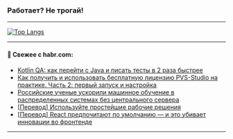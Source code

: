 ### Работает? Не трогай!

---
<!--
#### 🛠️ Technical stack:

![Java](https://img.shields.io/badge/Java-informational?logo=Oracle&style=flat&logoColor=white&color=FF4500)
![Kotlin](https://img.shields.io/badge/Kotlin-informational?logo=Kotlin&style=flat&logoColor=white&color=774D97)
![TS](https://img.shields.io/badge/TypeScript-informational?logo=typeScript&style=flat&logoColor=black&color=017acc)
![Python](https://img.shields.io/badge/Python-informational?logo=Python&style=flat&logoColor=black&color=ffdd54) <br>
![Spring](https://img.shields.io/badge/Spring-informational?logo=Spring&style=flat&logoColor=white&color=6DB33F) 
![SpringBoot](https://img.shields.io/badge/SpringBoot-informational?logo=SpringBoot&style=flat&logoColor=white&color=6DB33F)
![Nest](https://img.shields.io/badge/NestJS-informational?logo=NestJS&style=flat&logoColor=white&color=E0234E) 
![NodeJS](https://img.shields.io/badge/NodeJS-informational?logo=node.js&style=flat&logoColor=white&color=70A760)<br>
![PostgreSQL](https://img.shields.io/badge/PostgreSQL-informational?logo=PostgreSQL&style=flat&logoColor=white&color=DAA520)
![MongoDB](https://img.shields.io/badge/MongoDB-informational?logo=MongoDB&style=flat&logoColor=white&color=870000)
![Apache](https://img.shields.io/badge/Apache-informational?logo=apache&style=flat&logoColor=white&color=f74e28)

___ 
-->

<!--- #### 🛠️ : --->

[![Top Langs](https://github-readme-stats-82jvfl3w3-advtsettinggmailcoms-projects.vercel.app/api/top-langs/?username=zloylis&langs_count=10&hide_title=true&title_color=e6edf3&size_weight=0.5&count_weight=0.5&layout=compact&hide_progress=true&hide_border=true&theme=dracula&hide=css,makefile,cmake)](https://github.com/zloylis)

<!---


####  :octocat:&nbsp;&nbsp; Статистика:

![GitHub stats](https://github-readme-stats-u2qms2cxw-advtsettinggmailcoms-projects.vercel.app/api?username=zloylis&show_icons=true&hide_border=true&theme=dracula&title_color=e6edf3&include_all_commits=true&count_private=true&hide_rank=false&hide_title=true&rank_icon=github)
-->
---

#### 💬 Свежее с habr.com:

<!-- BLOG-POST-LIST:START -->
- [Kotlin QA: как перейти с Java и писать тесты в 2 раза быстрее](https://habr.com/ru/companies/otus/articles/950864/?utm_source=habrahabr&utm_medium=rss&utm_campaign=950864)
- [Как получить и использовать бесплатную лицензию PVS-Studio на практике. Часть 2: первый запуск и настройка](https://habr.com/ru/companies/pvs-studio/articles/951022/?utm_source=habrahabr&utm_medium=rss&utm_campaign=951022)
- [Российские ученые ускорили машинное обучение в распределенных системах без центрального сервера](https://habr.com/ru/articles/944442/?utm_source=habrahabr&utm_medium=rss&utm_campaign=944442)
- [[Перевод] Используйте простейшие рабочие решения](https://habr.com/ru/companies/ruvds/articles/949970/?utm_source=habrahabr&utm_medium=rss&utm_campaign=949970)
- [[Перевод] React предпочитают по умолчанию — и это убивает инновации во фронтенде](https://habr.com/ru/companies/piter/articles/950992/?utm_source=habrahabr&utm_medium=rss&utm_campaign=950992)
<!-- BLOG-POST-LIST:END -->

---
